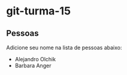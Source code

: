 # git-turma-15

## Pessoas

Adicione seu nome na lista de pessoas abaixo:

- Alejandro Olchik
- Barbara Anger
